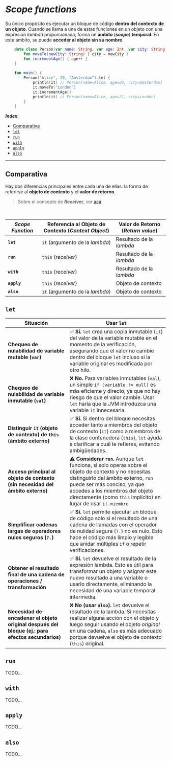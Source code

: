 <h1><i>Scope functions</i></h1>

Su único propósito es ejecutar un bloque de código **dentro del contexto de un objeto**. Cuando se llama a una de estas funciones en un objeto con una expresión *lambda* proporcionada, forma un **ámbito** (***scope***) **temporal**.  En este ámbito, se puede **acceder al objeto sin su nombre**.

```kotlin
    data class Person(var name: String, var age: Int, var city: String) {
        fun moveTo(newCity: String) { city = newCity }
        fun incrementAge() { age++ }
    }
    
    fun main() {
        Person("Alice", 20, "Amsterdam").let {
            println(it) // Person(name=Alice, age=20, city=Amsterdam)
            it.moveTo("London")
            it.incrementAge()
            println(it) // Person(name=Alice, age=21, city=London)
        }
    }
```

***Index***:
<!-- TOC -->
  * [Comparativa](#comparativa)
  * [`let`](#let)
  * [`run`](#run)
  * [`with`](#with)
  * [`apply`](#apply)
  * [`also`](#also)
<!-- TOC -->

---

## Comparativa
Hay dos diferencias principales entre cada una de ellas: la forma de referirse al **objeto de contexto** y el **valor de retorno**.
> Sobre el concepto de ***Receiver***, ver [acá](../Glosary%20&%20Core%20Concepts/Software%20in%20general.md#receiver)

<br>

| ***Scope Function*** | **Referencia al Objeto de Contexto (*Context Object*)** | **Valor de Retorno (*Return value*)** |
|----------------------|---------------------------------------------------------|---------------------------------------|
| **`let`**            | `it` (argumento de la *lambda*)                         | Resultado de la *lambda*              |
| **`run`**            | `this` (*receiver*)                                     | Resultado de la *lambda*              |
| **`with`**           | `this` (*receiver*)                                     | Resultado de la *lambda*              |
| **`apply`**          | `this` (*receiver*)                                     | Objeto de contexto                    |
| **`also`**           | `it` (argumento de la *lambda*)                         | Objeto de contexto                    |

## `let`
| **Situación**                                                                                    | **Usar `let`**                                                                                                                                                                                                                                                                       |
|--------------------------------------------------------------------------------------------------|--------------------------------------------------------------------------------------------------------------------------------------------------------------------------------------------------------------------------------------------------------------------------------------|
| **Chequeo de nulabilidad de variable mutable (`var`)**                                           | ✅ **Sí.** `let` crea una copia inmutable (`it`) del valor de la variable mutable en el momento de la verificación, asegurando que el valor no cambie dentro del bloque `let` incluso si la variable original es modificada por otro hilo.                                            |
| **Chequeo de nulabilidad de variable inmutable (`val`)**                                         | ❌ **No.** Para variables inmutables (`val`), un simple `if (variable != null)` es más eficiente y directo, ya que no hay riesgo de que el valor cambie. Usar `let` haría que la JVM introduzca una variable `it` innecesaria.                                                        |
| **Distinguir `it` (objeto de contexto) de `this` (ámbito externo)**                              | ✅ **Sí.** Si dentro del bloque necesitas acceder tanto a miembros del objeto de contexto (`it`) como a miembros de la clase contenedora (`this`), `let` ayuda a clarificar a cuál te refieres, evitando ambigüedades.                                                                |
| **Acceso principal al objeto de contexto (sin necesidad del ámbito externo)**                    | ⚠️ **Considerar `run`.** Aunque `let` funciona, si solo operas sobre el objeto de contexto y no necesitas distinguirlo del ámbito externo, `run` puede ser más conciso, ya que accedes a los miembros del objeto directamente (como `this` implícito) en lugar de usar `it.miembro`. |
| **Simplificar cadenas largas de operadores nulos seguros (`?.`)**                                | ✅ **Sí.** `let` permite ejecutar un bloque de código solo si el resultado de una cadena de llamadas con el operador de nulidad segura (`?.`) no es nulo. Esto hace el código más limpio y legible que anidar múltiples `if` o repetir verificaciones.                                |
| **Obtener el resultado final de una cadena de operaciones / transformación**                     | ✅ **Sí.** `let` devuelve el resultado de la expresión lambda. Esto es útil para transformar un objeto y asignar este nuevo resultado a una variable o usarlo directamente, eliminando la necesidad de una variable temporal intermedia.                                              |
| **Necesidad de encadenar el objeto original después del bloque (ej.: para efectos secundarios)** | ❌ **No (usar `also`).** `let` devuelve el resultado de la lambda. Si necesitas realizar alguna acción con el objeto y luego seguir usando el objeto *original* en una cadena, `also` es más adecuado porque devuelve el objeto de contexto (`this`) original.                        |

## `run`
TODO...

## `with`
TODO...

## `apply`
TODO...

## `also`
TODO...

